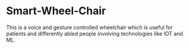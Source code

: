 #  Smart-Wheel-Chair
This is a voice and gesture controlled wheelchair which is
useful for patients and differently abled people involving
technologies like IOT and ML.
